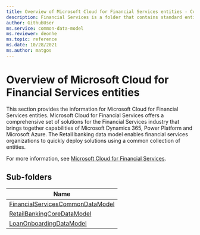```yaml
---
title: Overview of Microsoft Cloud for Financial Services entities - Common Data Model | Microsoft Docs
description: Financial Services is a folder that contains standard entities related to the Common Data Model.
author: GithubUser
ms.service: common-data-model
ms.reviewer: deonhe
ms.topic: reference
ms.date: 10/28/2021
ms.author: matgos
---
```


# Overview of Microsoft Cloud for Financial Services entities

This section provides the information for Microsoft Cloud for Financial Services entities. Microsoft Cloud for Financial Services offers a comprehensive set of solutions for the Financial Services industry that brings together capabilities of Microsoft Dynamics 365, Power Platform and Microsoft Azure. The Retail banking data model enables financial services organizations to quickly deploy solutions using a common collection of entities.

For more information, see [Microsoft Cloud for Financial Services](/dynamics365/industry/financial-services/overview).

## Sub-folders

|Name|
|---|
|[FinancialServicesCommonDataModel](FinancialServicesCommonDataModel/overview.md)|
|[RetailBankingCoreDataModel](RetailBankingCoreDataModel/overview.md)|
|[LoanOnboardingDataModel](LoanOnboardingDataModel/overview.md)|

